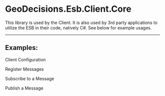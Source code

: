 ﻿# GeoDecisions.Esb.Client.Core #

This library is used by the Client. It is also used by 3rd party applications to utilize the ESB in their code, natively C#.  See below for example usages.

----------

## Examples: ##

Client Configuration



Register Messages



Subscribe to a Message



Publish a Message